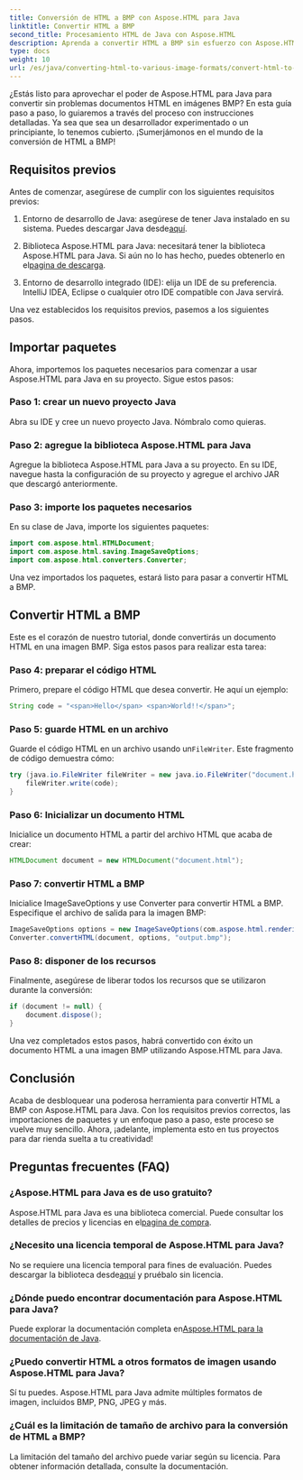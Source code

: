 ```yaml
---
title: Conversión de HTML a BMP con Aspose.HTML para Java
linktitle: Convertir HTML a BMP
second_title: Procesamiento HTML de Java con Aspose.HTML
description: Aprenda a convertir HTML a BMP sin esfuerzo con Aspose.HTML para Java. Una guía paso a paso con requisitos previos e importaciones de paquetes. ¡Explora ahora!
type: docs
weight: 10
url: /es/java/converting-html-to-various-image-formats/convert-html-to-bmp/
---
```


¿Estás listo para aprovechar el poder de Aspose.HTML para Java para convertir sin problemas documentos HTML en imágenes BMP? En esta guía paso a paso, lo guiaremos a través del proceso con instrucciones detalladas. Ya sea que sea un desarrollador experimentado o un principiante, lo tenemos cubierto. ¡Sumerjámonos en el mundo de la conversión de HTML a BMP!

## Requisitos previos

Antes de comenzar, asegúrese de cumplir con los siguientes requisitos previos:

1.  Entorno de desarrollo de Java: asegúrese de tener Java instalado en su sistema. Puedes descargar Java desde[aquí](https://www.java.com/download/).

2.  Biblioteca Aspose.HTML para Java: necesitará tener la biblioteca Aspose.HTML para Java. Si aún no lo has hecho, puedes obtenerlo en el[pagina de descarga](https://releases.aspose.com/html/java/).

3. Entorno de desarrollo integrado (IDE): elija un IDE de su preferencia. IntelliJ IDEA, Eclipse o cualquier otro IDE compatible con Java servirá.

Una vez establecidos los requisitos previos, pasemos a los siguientes pasos.

## Importar paquetes

Ahora, importemos los paquetes necesarios para comenzar a usar Aspose.HTML para Java en su proyecto. Sigue estos pasos:

### Paso 1: crear un nuevo proyecto Java

Abra su IDE y cree un nuevo proyecto Java. Nómbralo como quieras.

### Paso 2: agregue la biblioteca Aspose.HTML para Java

Agregue la biblioteca Aspose.HTML para Java a su proyecto. En su IDE, navegue hasta la configuración de su proyecto y agregue el archivo JAR que descargó anteriormente.

### Paso 3: importe los paquetes necesarios

En su clase de Java, importe los siguientes paquetes:

```java
import com.aspose.html.HTMLDocument;
import com.aspose.html.saving.ImageSaveOptions;
import com.aspose.html.converters.Converter;
```

Una vez importados los paquetes, estará listo para pasar a convertir HTML a BMP.

## Convertir HTML a BMP

Este es el corazón de nuestro tutorial, donde convertirás un documento HTML en una imagen BMP. Siga estos pasos para realizar esta tarea:

### Paso 4: preparar el código HTML

Primero, prepare el código HTML que desea convertir. He aquí un ejemplo:

```java
String code = "<span>Hello</span> <span>World!!</span>";
```

### Paso 5: guarde HTML en un archivo

Guarde el código HTML en un archivo usando un`FileWriter`. Este fragmento de código demuestra cómo:

```java
try (java.io.FileWriter fileWriter = new java.io.FileWriter("document.html")) {
    fileWriter.write(code);
}
```

### Paso 6: Inicializar un documento HTML

Inicialice un documento HTML a partir del archivo HTML que acaba de crear:

```java
HTMLDocument document = new HTMLDocument("document.html");
```

### Paso 7: convertir HTML a BMP

Inicialice ImageSaveOptions y use Converter para convertir HTML a BMP. Especifique el archivo de salida para la imagen BMP:

```java
ImageSaveOptions options = new ImageSaveOptions(com.aspose.html.rendering.image.ImageFormat.Bmp);
Converter.convertHTML(document, options, "output.bmp");
```

### Paso 8: disponer de los recursos

Finalmente, asegúrese de liberar todos los recursos que se utilizaron durante la conversión:

```java
if (document != null) {
    document.dispose();
}
```

Una vez completados estos pasos, habrá convertido con éxito un documento HTML a una imagen BMP utilizando Aspose.HTML para Java.

## Conclusión

Acaba de desbloquear una poderosa herramienta para convertir HTML a BMP con Aspose.HTML para Java. Con los requisitos previos correctos, las importaciones de paquetes y un enfoque paso a paso, este proceso se vuelve muy sencillo. Ahora, ¡adelante, implementa esto en tus proyectos para dar rienda suelta a tu creatividad!

## Preguntas frecuentes (FAQ)

### ¿Aspose.HTML para Java es de uso gratuito?
 Aspose.HTML para Java es una biblioteca comercial. Puede consultar los detalles de precios y licencias en el[pagina de compra](https://purchase.aspose.com/buy).

### ¿Necesito una licencia temporal de Aspose.HTML para Java?
 No se requiere una licencia temporal para fines de evaluación. Puedes descargar la biblioteca desde[aquí](https://releases.aspose.com/) y pruébalo sin licencia.

### ¿Dónde puedo encontrar documentación para Aspose.HTML para Java?
 Puede explorar la documentación completa en[Aspose.HTML para la documentación de Java](https://reference.aspose.com/html/java/).

### ¿Puedo convertir HTML a otros formatos de imagen usando Aspose.HTML para Java?
Sí tu puedes. Aspose.HTML para Java admite múltiples formatos de imagen, incluidos BMP, PNG, JPEG y más.

### ¿Cuál es la limitación de tamaño de archivo para la conversión de HTML a BMP?
La limitación del tamaño del archivo puede variar según su licencia. Para obtener información detallada, consulte la documentación.